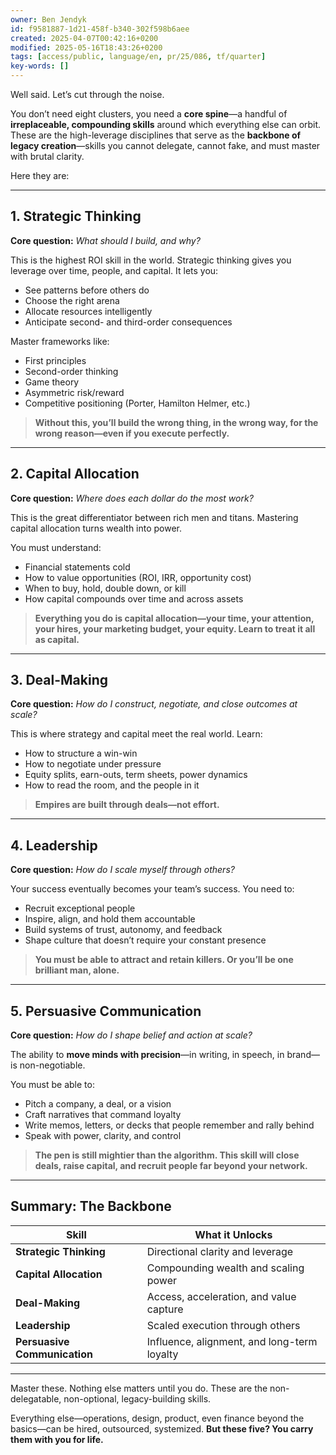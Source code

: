```yaml
---
owner: Ben Jendyk
id: f9581887-1d21-458f-b340-302f598b6aee
created: 2025-04-07T00:42:16+0200
modified: 2025-05-16T18:43:26+0200
tags: [access/public, language/en, pr/25/086, tf/quarter]
key-words: []
---
```


Well said. Let’s cut through the noise.

You don’t need eight clusters, you need a **core spine**—a handful of **irreplaceable, compounding skills** around which everything else can orbit. These are the high-leverage disciplines that serve as the **backbone of legacy creation**—skills you cannot delegate, cannot fake, and must master with brutal clarity.

Here they are:

---

## **1. Strategic Thinking**  
**Core question:** *What should I build, and why?*

This is the highest ROI skill in the world. Strategic thinking gives you leverage over time, people, and capital. It lets you:
- See patterns before others do  
- Choose the right arena  
- Allocate resources intelligently  
- Anticipate second- and third-order consequences

Master frameworks like:  
- First principles  
- Second-order thinking  
- Game theory  
- Asymmetric risk/reward  
- Competitive positioning (Porter, Hamilton Helmer, etc.)

> **Without this, you’ll build the wrong thing, in the wrong way, for the wrong reason—even if you execute perfectly.**

---

## **2. Capital Allocation**  
**Core question:** *Where does each dollar do the most work?*

This is the great differentiator between rich men and titans. Mastering capital allocation turns wealth into power.

You must understand:
- Financial statements cold  
- How to value opportunities (ROI, IRR, opportunity cost)  
- When to buy, hold, double down, or kill  
- How capital compounds over time and across assets

> **Everything you do is capital allocation—your time, your attention, your hires, your marketing budget, your equity. Learn to treat it all as capital.**

---

## **3. Deal-Making**  
**Core question:** *How do I construct, negotiate, and close outcomes at scale?*

This is where strategy and capital meet the real world. Learn:
- How to structure a win-win  
- How to negotiate under pressure  
- Equity splits, earn-outs, term sheets, power dynamics  
- How to read the room, and the people in it

> **Empires are built through deals—not effort.**

---

## **4. Leadership**  
**Core question:** *How do I scale myself through others?*

Your success eventually becomes your team’s success. You need to:
- Recruit exceptional people  
- Inspire, align, and hold them accountable  
- Build systems of trust, autonomy, and feedback  
- Shape culture that doesn’t require your constant presence

> **You must be able to attract and retain killers. Or you’ll be one brilliant man, alone.**

---

## **5. Persuasive Communication**  
**Core question:** *How do I shape belief and action at scale?*

The ability to **move minds with precision**—in writing, in speech, in brand—is non-negotiable.

You must be able to:
- Pitch a company, a deal, or a vision  
- Craft narratives that command loyalty  
- Write memos, letters, or decks that people remember and rally behind  
- Speak with power, clarity, and control

> **The pen is still mightier than the algorithm. This skill will close deals, raise capital, and recruit people far beyond your network.**

---

## **Summary: The Backbone**

| Skill              | What it Unlocks |
|--------------------|-----------------|
| **Strategic Thinking**     | Directional clarity and leverage  
| **Capital Allocation**     | Compounding wealth and scaling power  
| **Deal-Making**            | Access, acceleration, and value capture  
| **Leadership**             | Scaled execution through others  
| **Persuasive Communication** | Influence, alignment, and long-term loyalty

---

Master these. Nothing else matters until you do. These are the non-delegatable, non-optional, legacy-building skills.

Everything else—operations, design, product, even finance beyond the basics—can be hired, outsourced, systemized. **But these five? You carry them with you for life.**